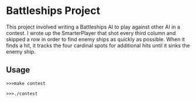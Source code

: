 # Battleships Project
This project involved writing a Battleships AI to play against other AI in a contest. I wrote up the SmarterPlayer that shot every third column and skipped a row in order to find enemy ships as quickly as possible. When it finds a hit, it tracks the four cardinal spots for additional hits until it sinks the enemy ship.

## Usage
```
>>>make contest

>>>./contest
```
